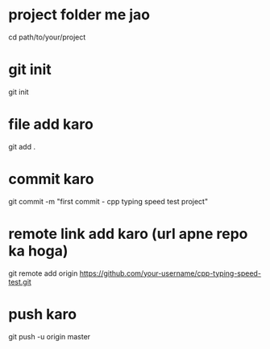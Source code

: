 # project folder me jao
cd path/to/your/project

# git init
git init

# file add karo
git add .

# commit karo
git commit -m "first commit - cpp typing speed test project"

# remote link add karo (url apne repo ka hoga)
git remote add origin https://github.com/your-username/cpp-typing-speed-test.git

# push karo
git push -u origin master
